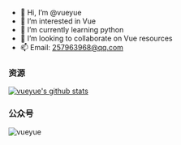 - 👋 Hi, I’m @vueyue
- 👀 I’m interested in Vue
- 🌱 I’m currently learning python
- 💞️ I’m looking to collaborate on Vue resources
- 📫 Email: 257963968@qq.com

### 资源

<a href="https://github.com/vueyue">
    <img alt="vueyue's github stats" src="https://github-readme-stats.vercel.app/api?username=vueyue&show_icons=true&hide_border=true&theme=merko" />
</a>

### 公众号

![vueyue](https://user-images.githubusercontent.com/89377151/130404470-257f9bb5-6aa1-4e6d-9cf1-b8d06ce91900.png)

